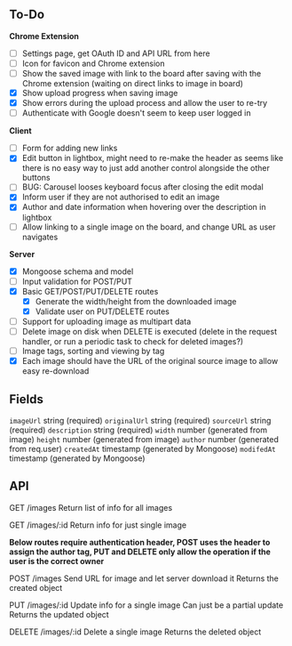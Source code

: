 ## To-Do

**Chrome Extension**

- [ ] Settings page, get OAuth ID and API URL from here
- [ ] Icon for favicon and Chrome extension
- [ ] Show the saved image with link to the board after saving with the Chrome extension (waiting on direct links to image in board)
- [x] Show upload progress when saving image
- [x] Show errors during the upload process and allow the user to re-try
- [ ] Authenticate with Google doesn't seem to keep user logged in

**Client**

- [ ] Form for adding new links
- [x] Edit button in lightbox, might need to re-make the header as seems like there is no easy way to just add another control alongside the other buttons
- [ ] BUG: Carousel looses keyboard focus after closing the edit modal
- [x] Inform user if they are not authorised to edit an image
- [x] Author and date information when hovering over the description in lightbox
- [ ] Allow linking to a single image on the board, and change URL as user navigates

**Server**

- [x] Mongoose schema and model
- [ ] Input validation for POST/PUT
- [x] Basic GET/POST/PUT/DELETE routes
  - [x] Generate the width/height from the downloaded image
  - [x] Validate user on PUT/DELETE routes
- [ ] Support for uploading image as multipart data
- [ ] Delete image on disk when DELETE is executed (delete in the request handler, or run a periodic task to check for deleted images?)
- [ ] Image tags, sorting and viewing by tag
- [x] Each image should have the URL of the original source image to allow easy re-download

## Fields

`imageUrl` string (required)
`originalUrl` string (required)
`sourceUrl` string (required)
`description` string (required)
`width` number (generated from image)
`height` number (generated from image)
`author` number (generated from req.user)
`createdAt` timestamp (generated by Mongoose)
`modifedAt` timestamp (generated by Mongoose)

## API

GET /images
Return list of info for all images

GET /images/:id
Return info for just single image

**Below routes require authentication header, POST uses the header to assign the author tag, PUT and DELETE only allow the operation if the user is the correct owner**

POST /images
Send URL for image and let server download it
Returns the created object

PUT /images/:id
Update info for a single image
Can just be a partial update
Returns the updated object

DELETE /images/:id
Delete a single image
Returns the deleted object
